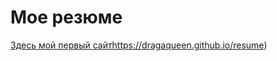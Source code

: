 # Мое резюме

[Здесь мой первый сайт](https://dragaqueen.github.io/resume/)https://dragaqueen.github.io/resume)
